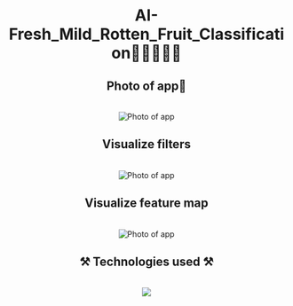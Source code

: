 <h1 align="center">AI-Fresh_Mild_Rotten_Fruit_Classification🍇🍉🍊🍌🍎</h1>
<h2 align="center">Photo of app📸</h2>
<br/>
<div align="center">
    <img src="https://github.com/user-attachments/assets/cd98d62e-5949-446a-ad7a-0ce072dbea4e" alt="Photo of app" />   
</div>

<h2 align="center">Visualize filters</h2>
<br/>
<div align="center">
    <img src="https://github.com/user-attachments/assets/e6b4bfd2-9621-4373-9cf5-73bb92d63062" alt="Photo of app" />   
</div>

<h2 align="center">Visualize feature map</h2>
<br/>
<div align="center">
    <img src="https://github.com/user-attachments/assets/002ae622-15c6-4e6d-9fb5-4d1ba259b194" alt="Photo of app" />   
</div>

<h2 align="center">⚒️ Technologies used ⚒️</h2>
<br/>
<div align="center">
    <img src="https://skillicons.dev/icons?i=github,python,pytorch,vscode" />   
</div>
